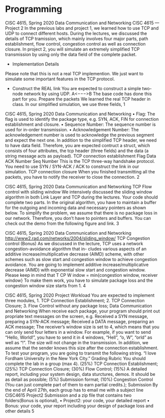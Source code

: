# Programming
CISC 4615, Spring 2020 Data Communication and Networking
CISC 4615 — Project 2
In the previous labs and project 1, we learned how to use TCP and UDP to connect different hosts. During the lectures, we discussed the details of TCP tramission, which mainly involves four major parts, path establishment, flow control, congestion control as well as connection closure.
In project 2, you will simulate an extremely simplified TCP transmission by using only the data field of the complete packet.

- Implementation Details

Please note that this is not a real TCP implemention. We just want to simulate some important features in the TCP protocol.

- Construct the REAL link
You are expected to construct a simple two-node network by using UDP.
A<−−−>B The base code has done this part for you.
Prepare the packets
We learned the real TCP header in class.
In our simplified simulation, we use three fields,
1
   
 CISC 4615, Spring 2020 Data Communication and Networking
• Flag: The flag is used to identify the package type, e.g. SYN, ACK, FIN for connection establishment and closure.
• Sequence Number: The sequence number is used for in-order transmission.
• Acknowledgement Number: The acknowledgement number is used to acknowledge the
previous segment and expect the next one.
In addition to the simplified TCP header, we need to have data field.
Therefore, you are expected contruct a struct, which consists of four attributes, the tcp header (three fields) and the data (a string message acts as payload).
    TCP connection establishment
Flag
Data ACK Number Seq Number
This is the TCP three-way handshake protocol. You need to use SYN / SYN-ACK / ACK to construct the link in our simulation.
TCP connection closure
When you finished transmitting all the packets, you have to notify the receiver to close the connection.
2
  
CISC 4615, Spring 2020 Data Communication and Networking
TCP Flow control with sliding window
We intensively discussed the sliding window algorithm in both Link Layer and TCP during the lectures. Your code should complete two parts.
In the original algorithm, you have to maintain a buffer for the outgoing and incoming data and necessary pointers as shown below.
To simplify the problem, we assume that there is no package loss in our network. Therefore, you don’t have to pointers and buffers. You can check out the demo from the following figure and link.
3
     
CISC 4615, Spring 2020 Data Communication and Networking
  http://www2.rad.com/networks/2004/sliding_window/
TCP Congestion control (Bonus)
As we discussed in the lecture, TCP uses a network congestion-avoidance algorithm that in- cludes various aspects of an additive increase/multiplicative decrease (AIMD) scheme, with other schemes such as slow start and congestion window to achieve congestion avoidance.
 You are going to implement additive increase/multiplicative decrease (AIMD) with exponential slow start and congestion window. Please keep in mind that
T CP W indow = min{congestion window, receiver window}
To make them work, you have to simulate package loss and the congestion window size starts from 1.
4
    
CISC 4615, Spring 2020
Project Workload
You are expected to implement three modules, 1. TCP Connection Establishment;
2. TCP Connection Closure;
3. Flow Control without any package loss;
Data Communication and Networking
 When receive each package, your program should print out propriate text messages on the screen, e.g. Received a SYN message, preparing a SYN-ACK message; Received a DATA message, preparing an ACK message;
The receiver’s window size is set to 4, which means that you can only send four letters in a window. For example, if you want to send “Hello, World!”, you have to send it in 4 windows, “Hell”, “o, W”, “orld” as well as “!”.
The size will not change in the transmission. In addition, we assume that the sender knows this size after the connection establishment.
To test your program, you are going to transmit the following string. “I love Fordham University in the New York City.”
Grading Rubric
You should complete the lab in a group (max 4).
(25%) TCP Connection Establishment;
(25%) TCP Connection Closure;
(30%) Flow Control;
(15%) A detailed report, including your system design, data sturctures, demos. It should be as detail as possible;
(5%) Submission format;
(10%) Congestion Control (You can just complete part of them to earn partial credits.);
Submission
By the end of April 27th, each group has to email me with a subject line CISC4615 Project2
Submission and a zip file that contains two folders(Bonus is optional),
• Project2: your code, your detailed report
• Bonus: your code, your report including your design of package loss and other details
5
 
